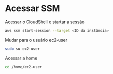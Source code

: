 # Acessar SSM

Acessar o CloudShell e startar a sessão

```bash
aws ssm start-session --target <ID da instância>
```

Mudar para o usuário ec2-user

```bash
sudo su ec2-user
```

Acessar a home 

```bash
cd /home/ec2-user
```
